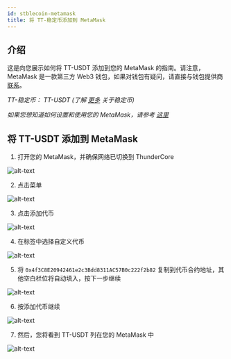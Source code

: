 ```yaml
---
id: stblecoin-metamask 
title: 将 TT-稳定币添加到 MetaMask 
---
```


## 介绍
这是向您展示如何将 TT-USDT 添加到您的 MetaMask 的指南。请注意，MetaMask 是一款第三方 Web3 钱包，如果对钱包有疑问，请直接与钱包提供商 [联系](https://metamask.zendesk.com/hc/zh-cn)。

*TT-稳定币： TT-USDT (了解 [更多](https://www.wikiwand.com/zh-cn/%E7%A8%B3%E5%AE%9A%E5%B8%81) 关于稳定币)*

*如果您想知道如何设置和使用您的 MetaMask，请参考 [这里](https://support-center.thundercore.com/docs/metamask/)*

## 将 TT-USDT 添加到 MetaMask

1. 打开您的 MetaMask，并确保网络已切换到 ThunderCore 

![alt-text](assets/img/stablecoin-metamask/stablecoin-metamask-1.png)

2. 点击菜单

![alt-text](assets/img/stablecoin-metamask/stablecoin-metamask-2.png)

3. 点击添加代币

![alt-text](assets/img/stablecoin-metamask/stablecoin-metamask-3.png)

4. 在标签中选择自定义代币 

![alt-text](assets/img/stablecoin-metamask/stablecoin-metamask-4.png)

5. 将 `0x4f3C8E20942461e2c3Bdd8311AC57B0c222f2b82` 复制到代币合约地址，其他空白栏位将自动填入，按下一步继续

![alt-text](assets/img/stablecoin-metamask/stablecoin-metamask-5.png)

6. 按添加代币继续

![alt-text](assets/img/stablecoin-metamask/stablecoin-metamask-6.png)

7. 然后，您将看到 TT-USDT 列在您的 MetaMask 中

![alt-text](assets/img/stablecoin-metamask/stablecoin-metamask-7.png)
